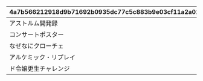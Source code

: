 |4a7b566212918d9b71692b0935dc77c5c883b9e03cf11a2a015b3383b982a808|eaa704373ea6eca3130ad16bbbb9300a873c050767a66c8f52202a23ab53026f|60b5d7537ab536e1aeefa124de7560a4900fcc4889104f21c6fc39f67dbc2550|633646bbcae565c7083ca305903dbd725e688c4cb51ac06b378d7370b265f93e|810a22429ca8e36248d9786c026db7ca9573bfe38e16759bf44e76d1499d079b|495f0bb8a44b828525b6149f56d2e50386ea9bb2b43f1a8d9b314624e0931ad8|
| --- | --- | --- | --- | --- | --- |
|アストルム開発録|0|10201|4|0|5201004|
|コンサートポスター|0|10202|4|0|5202007|
|なぜなにクローチェ|10203101|10203|4|0|0|
|アルケミック・リプレイ|10204101|10204|4|0|0|
|ド令嬢更生チャレンジ|0|10205|4|0|5205007|